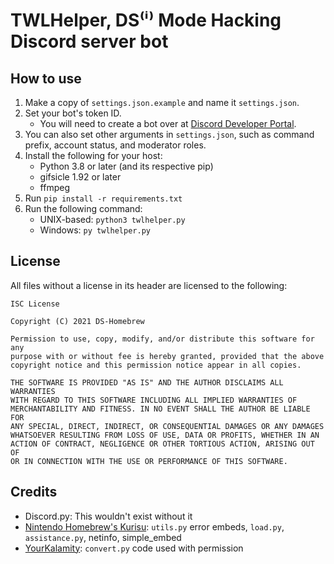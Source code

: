 # TWLHelper, DS⁽ⁱ⁾ Mode Hacking Discord server bot

## How to use

1. Make a copy of `settings.json.example` and name it `settings.json`.
1. Set your bot's token ID.
    - You will need to create a bot over at [Discord Developer Portal](https://discord.com/developers/applications).
1. You can also set other arguments in `settings.json`, such as command prefix, account status, and moderator roles.
1. Install the following for your host:
    - Python 3.8 or later (and its respective pip)
    - gifsicle 1.92 or later
    - ffmpeg
1. Run `pip install -r requirements.txt`
1. Run the following command:
    - UNIX-based: `python3 twlhelper.py`
    - Windows: `py twlhelper.py`

## License

All files without a license in its header are licensed to the following:
```
ISC License

Copyright (C) 2021 DS-Homebrew

Permission to use, copy, modify, and/or distribute this software for any
purpose with or without fee is hereby granted, provided that the above
copyright notice and this permission notice appear in all copies.

THE SOFTWARE IS PROVIDED "AS IS" AND THE AUTHOR DISCLAIMS ALL WARRANTIES
WITH REGARD TO THIS SOFTWARE INCLUDING ALL IMPLIED WARRANTIES OF
MERCHANTABILITY AND FITNESS. IN NO EVENT SHALL THE AUTHOR BE LIABLE FOR
ANY SPECIAL, DIRECT, INDIRECT, OR CONSEQUENTIAL DAMAGES OR ANY DAMAGES
WHATSOEVER RESULTING FROM LOSS OF USE, DATA OR PROFITS, WHETHER IN AN
ACTION OF CONTRACT, NEGLIGENCE OR OTHER TORTIOUS ACTION, ARISING OUT OF
OR IN CONNECTION WITH THE USE OR PERFORMANCE OF THIS SOFTWARE.
```

## Credits
- Discord.py: This wouldn't exist without it
- [Nintendo Homebrew's Kurisu](https://github.com/nh-server/kurisu): `utils.py` error embeds, `load.py`, `assistance.py`, netinfo, simple_embed
- [YourKalamity](https://github.com/YourKalamity): `convert.py` code used with permission
